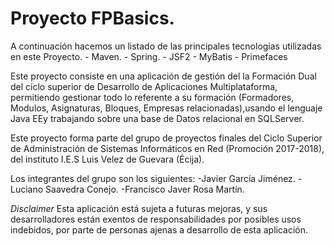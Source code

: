 # Proyecto FPBasics.

A continuación hacemos un listado de las principales tecnologías utilizadas en este Proyecto.
	- Maven.
	- Spring.
	- JSF2
	- MyBatis
	- Primefaces
	
Este proyecto consiste en una aplicación de gestión del la Formación Dual del ciclo superior de Desarrollo de Aplicaciones Multiplataforma, permitiendo gestionar todo lo referente a su formación 
(Formadores, Modulos, Asignaturas, Bloques, Empresas relacionadas),usando el lenguaje Java EEy trabajando sobre una base de Datos relacional en SQLServer.

Este proyecto forma parte del grupo de proyectos finales del Ciclo Superior de Administración de Sistemas Informáticos en Red (Promoción 2017-2018), del instituto I.E.S Luis Velez de Guevara (Écija).

Los integrantes del grupo son los siguientes:
	-Javier García Jiménez.
	-Luciano Saavedra Conejo.
	-Francisco Javer Rosa Martín.
	
*Disclaimer*
Esta aplicación está sujeta a futuras mejoras, y sus desarrolladores están exentos de responsabilidades por posibles usos indebidos, por parte de personas ajenas a desarrollo de esta aplicación.
	